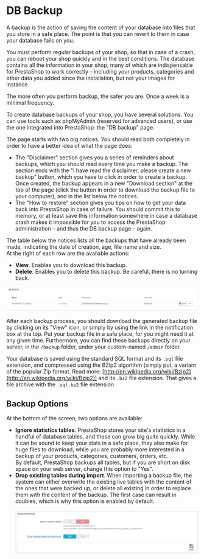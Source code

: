 # DB Backup

A backup is the action of saving the content of your database into files that you store in a safe place. The point is that you can revert to them in case your database fails on you.

You must perform regular backups of your shop, so that in case of a crash, you can reboot your shop quickly and in the best conditions. The database contains all the information in your shop, many of which are indispensable for PrestaShop to work correctly – including your products, categories and other data you added since the installation, but not your images for instance.

The more often you perform backup, the safer you are. Once a week is a minimal frequency.

To create database backups of your shop, you have several solutions. You can use tools such as phpMyAdmin (reserved for advanced users), or use the one integrated into PrestaShop: the "DB backup" page.

The page starts with two big notices. You should read both completely in order to have a better idea of what the page does:

* The "Disclaimer" section gives you a series of reminders about backups, which you should read every time you make a backup. The section ends with the "I have read the disclaimer, please create a new backup" button, which you have to click in order to create a backup. Once created, the backup appears in a new "Download section" at the top of the page (click the button in order to download the backup file to your computer), and in the list below the notices.
* The "How to restore" section gives you tips on how to get your data back into PrestaShop in case of failure. You should commit this to memory, or at least save this information somewhere in case a database crash makes it impossible for you to access the PrestaShop administration – and thus the DB backup page – again.

The table below the notices lists all the backups that have already been made, indicating the date of creation, age, file name and size.\
&#x20;At the right of each row are the available actions:

* **View**. Enables you to download this backup.
* **Delete**. Enables you to delete this backup. Be careful, there is no turning back.

![](<../../../.gitbook/assets/23789873 (1).png>)

After each backup process, you should download the generated backup file by clicking on its "View" icon, or simply by using the link in the notification box at the top. Put your backup file in a safe place, for you might need it at any given time. Furthermore, you can find these backups directly on your server, in the `/backup` folder, under your custom-named `/admin` folder.

Your database is saved using the standard SQL format and its `.sql` file extension, and compressed using the BZip2 algorithm (simply put, a variant of the popular Zip format. Read more: [http://en.wikipedia.org/wiki/Bzip2](http://en.wikipedia.org/wiki/Bzip2)) and its `.bz2` file extension. That gives a file archive with the `.sql.bz2` file extension

## Backup Options <a href="#dbbackup-backupoptions" id="dbbackup-backupoptions"></a>

At the bottom of the screen, two options are available:

* **Ignore statistics tables**. PrestaShop stores your site's statistics in a handful of database tables, and these can grow big quite quickly. While it can be sound to keep your stats in a safe place, they also make for huge files to download, while you are probably more interested in a backup of your products, categories, customers, orders, etc.\
  &#x20;By default, PrestaShop backups all tables, but if you are short on disk space on your web server, change this option to "Yes".
* **Drop existing tables during import**. When importing a backup file, the system can either overwrite the existing live tables with the content of the ones that were backed up, or delete all existing in order to replace them with the content of the backup. The first case can result in doubles, which is why this option is enabled by default.\
  \
  ![](../../../.gitbook/assets/45580384.png)
